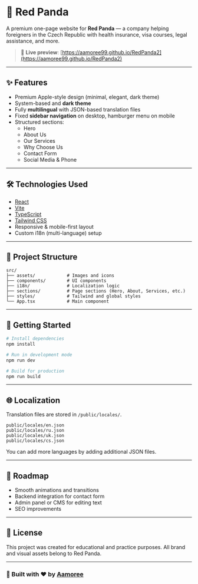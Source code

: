 
# 🐼 Red Panda

A premium one-page website for **Red Panda** — a company helping foreigners in the Czech Republic with health insurance, visa courses, legal assistance, and more.

> 🔗 **Live preview**: [https://aamoree99.github.io/RedPanda2](https://aamoree99.github.io/RedPanda2)

---

## ✨ Features

- Premium Apple-style design (minimal, elegant, dark theme)
- System-based and **dark theme** 
- Fully **multilingual** with JSON-based translation files
- Fixed **sidebar navigation** on desktop, hamburger menu on mobile
- Structured sections:
  - Hero
  - About Us
  - Our Services
  - Why Choose Us
  - Contact Form
  - Social Media & Phone

---

## 🛠️ Technologies Used

- [React](https://reactjs.org/)
- [Vite](https://vitejs.dev/)
- [TypeScript](https://www.typescriptlang.org/)
- [Tailwind CSS](https://tailwindcss.com/)
- Responsive & mobile-first layout
- Custom i18n (multi-language) setup

---

## 📁 Project Structure

```
src/
├── assets/            # Images and icons
├── components/        # UI components
├── i18n/              # Localization logic
├── sections/          # Page sections (Hero, About, Services, etc.)
├── styles/            # Tailwind and global styles
└── App.tsx            # Main component
```

---

## 🚀 Getting Started

```bash
# Install dependencies
npm install

# Run in development mode
npm run dev

# Build for production
npm run build
```

---

## 🌐 Localization

Translation files are stored in `/public/locales/`.

```
public/locales/en.json
public/locales/ru.json
public/locales/uk.json
public/locales/cs.json
```

You can add more languages by adding additional JSON files.

---

## 🧩 Roadmap

- Smooth animations and transitions
- Backend integration for contact form
- Admin panel or CMS for editing text
- SEO improvements

---

## 📄 License

This project was created for educational and practice purposes. All brand and visual assets belong to Red Panda.

---

### 🐾 Built with ❤️ by [Aamoree](https://github.com/Aamoree99)
```
